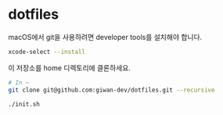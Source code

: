 # dotfiles

macOS에서 git을 사용하려면 developer tools를 설치해야 합니다.

```sh
xcode-select --install
```

이 저장소를 home 디렉토리에 클론하세요.

```sh
# In ~
git clone git@github.com:giwan-dev/dotfiles.git --recursive
```

```sh
./init.sh
```
